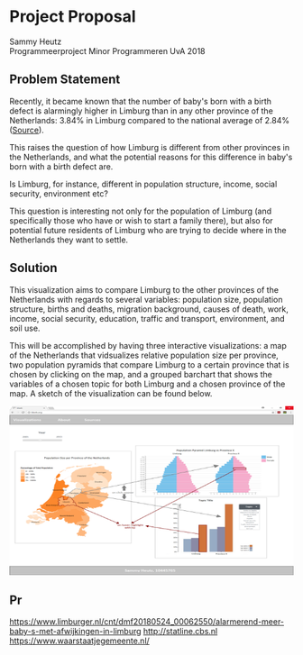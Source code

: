 # Project Proposal
Sammy Heutz  
Programmeerproject 
Minor Programmeren UvA 2018  


## Problem Statement
Recently, it became known that the number of baby's born with a birth defect is alarmingly higher in Limburg than in any other province of the Netherlands: 3.84% in Limburg compared to the national average of 2.84% ([Source](https://www.limburger.nl/cnt/dmf20180524_00062550/alarmerend-meer-baby-s-met-afwijkingen-in-limburg)). 

This raises the question of how Limburg is different from other provinces in the Netherlands, and what the potential reasons for this difference in baby's born with a birth defect are. 

Is Limburg, for instance, different in population structure, income, social security, environment etc?

This question is interesting not only for the population of Limburg (and specifically those who have or wish to start a family there), but also for potential future residents of Limburg who are trying to decide where in the Netherlands they want to settle.

## Solution
This visualization aims to compare Limburg to the other provinces of the Netherlands with regards to several variables: population size, population structure, births and deaths, migration background, causes of death, work, income, social security, education, traffic and transport, environment, and soil use. 

This will be accomplished by having three interactive visualizations: a map of the Netherlands that vidsualizes relative population size per province, two population pyramids that compare Limburg to a certain province that is chosen by clicking on the map, and a grouped barchart that shows the variables of a chosen topic for both Limburg and a chosen province of the map. A sketch of the visualization can be found below.

<img src="https://github.com/SammyH1994/project/blob/master/doc/sketch.png" width = "550" height = "300"/>

## Pr



https://www.limburger.nl/cnt/dmf20180524_00062550/alarmerend-meer-baby-s-met-afwijkingen-in-limburg
http://statline.cbs.nl
https://www.waarstaatjegemeente.nl/
